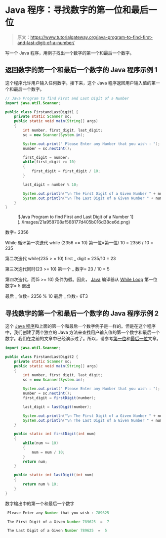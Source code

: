 # Java 程序：寻找数字的第一位和最后一位

> 原文：<https://www.tutorialgateway.org/java-program-to-find-first-and-last-digit-of-a-number/>

写一个 Java 程序，用例子找出一个数字的第一个和最后一个数字。

## 返回数字的第一个和最后一个数字的 Java 程序示例 1

这个程序允许用户输入任何数字。接下来，这个 Java 程序返回用户输入值的第一个和最后一个数字。

```java
// Java Program to find First and Last Digit of a Number
import java.util.Scanner;

public class FirstandLastDigit1 {
	private static Scanner sc;
	public static void main(String[] args) 
	{
		int number, first_digit, last_digit;
		sc = new Scanner(System.in);

		System.out.print(" Please Enter any Number that you wish : ");
		number = sc.nextInt();	

		first_digit = number;
		while(first_digit >= 10)
		{
			first_digit = first_digit / 10;
		}	

		last_digit = number % 10;

		System.out.println("\n The First Digit of a Given Number " + number + "  =  " + first_digit);
		System.out.println("\n The Last Digit of a Given Number " + number + "  =  " + last_digit);
	}
}
```

<figure class="wp-block-image">![Java Program to find First and Last Digit of a Number 1](../Images/21a958708af568177d405b016d38ce6d.png)</figure>

数字= 2356

While 循环第一次迭代 while (2356 >= 10)
第一位=第一位/ 10 = 2356 / 10 = 235

第二次迭代 while(235 > = 10)
first _ digit = 235/10 = 23

第三次迭代同时(23 >= 10)
第一个 _ 数字= 23 / 10 = 5

第四次迭代，而(5 >= 10)
条件为假。因此， [Java](https://www.tutorialgateway.org/java-tutorial/) 编译器从 [While Loop](https://www.tutorialgateway.org/java-while-loop/)
第一位数字= 5 退出

最后 _ 位数= 2356 % 10
最后 _ 位数= 6T3

## 寻找数字的第一个和最后一个数字的 Java 程序示例 2

这个 [Java 程序](https://www.tutorialgateway.org/learn-java-programs/)和上面的第一个和最后一个数字例子是一样的。但是在这个程序中，我们创建了两个独立的 Java 方法来查找用户输入值的第一个数字和最后一个数字。我们在之前的文章中已经演示过了。所以，请参考[第一位](https://www.tutorialgateway.org/java-program-to-find-first-digit-of-a-number/)和[最后一位](https://www.tutorialgateway.org/java-program-to-find-last-digit-of-a-number/)文章。

```java
import java.util.Scanner;

public class FirstandLastDigit2 {
	private static Scanner sc;
	public static void main(String[] args) 
	{
		int number, first_digit, last_digit;
		sc = new Scanner(System.in);

		System.out.print(" Please Enter any Number that you wish : ");
		number = sc.nextInt();	
		first_digit = firstDigit(number);

		last_digit = lastDigit(number);

		System.out.println("\n The First Digit of a Given Number " + number + "  =  " + first_digit);	
		System.out.println("\n The Last Digit of a Given Number " + number + "  =  " + last_digit);
	}

	public static int firstDigit(int num)
	{
		while(num >= 10)
		{
			num = num / 10;
		}	
		return num;	
	}

	public static int lastDigit(int num)
	{
		return num % 10;	
	}
}
```

数字输出中的第一个和最后一个数字

```java
 Please Enter any Number that you wish : 789625

 The First Digit of a Given Number 789625  =  7

 The Last Digit of a Given Number 789625  =  5
```
